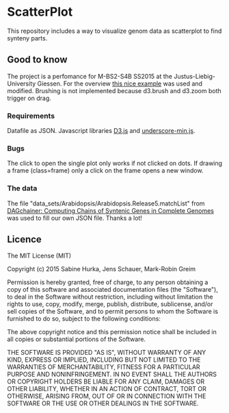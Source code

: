 # ScatterPlot
This repository includes a way to visualize genom data as scatterplot to find synteny parts.

## Good to know
The project is a perfomance for M-BS2-S4B SS2015 at the Justus-Liebig-University Giessen. For the overview [this nice example](http://bl.ocks.org/mbostock/3213173) was used and modified. Brushing is not implemented because d3.brush and d3.zoom both trigger on drag.

### Requirements
  Datafile as JSON. Javascript libraries [D3.js](http://d3js.org) and [underscore-min.js](http://underscorejs.org).
 
### Bugs
The click to open the single plot only works if not clicked on dots. If drawing a frame (class=frame) only a click on the frame opens a new window.

### The data
The file "data_sets/Arabidopsis/Arabidopsis.Release5.matchList" from [DAGchainer: Computing Chains of Syntenic Genes in Complete Genomes](http://dagchainer.sourceforge.net/) was used to fill our own JSON file. Thanks a lot!

## Licence
The MIT License (MIT)

Copyright (c) 2015 Sabine Hurka, Jens Schauer, Mark-Robin Greim

Permission is hereby granted, free of charge, to any person obtaining a copy
of this software and associated documentation files (the "Software"), to deal
in the Software without restriction, including without limitation the rights
to use, copy, modify, merge, publish, distribute, sublicense, and/or sell
copies of the Software, and to permit persons to whom the Software is
furnished to do so, subject to the following conditions:

The above copyright notice and this permission notice shall be included in all
copies or substantial portions of the Software.

THE SOFTWARE IS PROVIDED "AS IS", WITHOUT WARRANTY OF ANY KIND, EXPRESS OR
IMPLIED, INCLUDING BUT NOT LIMITED TO THE WARRANTIES OF MERCHANTABILITY,
FITNESS FOR A PARTICULAR PURPOSE AND NONINFRINGEMENT. IN NO EVENT SHALL THE
AUTHORS OR COPYRIGHT HOLDERS BE LIABLE FOR ANY CLAIM, DAMAGES OR OTHER
LIABILITY, WHETHER IN AN ACTION OF CONTRACT, TORT OR OTHERWISE, ARISING FROM,
OUT OF OR IN CONNECTION WITH THE SOFTWARE OR THE USE OR OTHER DEALINGS IN THE
SOFTWARE.
